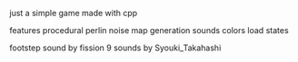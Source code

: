 just a simple game made with cpp

features 
	procedural perlin noise map generation
	sounds
	colors
	load states



footstep sound by fission 9
sounds by Syouki_Takahashi
